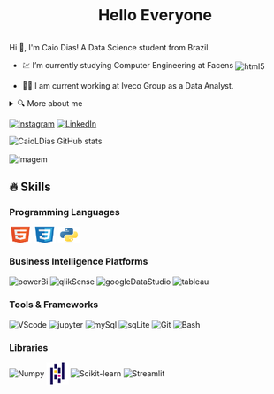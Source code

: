 <!--título-->
<div id="user-content-toc">
  <ul align="center">
    <summary><h1 style="display: inline-block">Hello Everyone</h1></summary>
</div>

<!-- Presentation -->
<p>
  Hi 👋, I'm Caio Dias! A Data Science student from Brazil.

  - 💹 I’m currently studying Computer Engineering at Facens <img align="center" width="70" height="20" alt="html5" src="https://mlogu6g7z5ex.i.optimole.com/cb:RF8R~518a6/w:500/h:159/q:90/ig:avif/f:best/https://facens.br/wp-content/uploads/2021/03/logo-f.png" />

  - 👨‍💻 I am current working at Iveco Group as a Data Analyst.
</p>

<!-- Dropdown -->
<details>
  <summary>🔍 More about me</summary>

  - 💬 I am 23 years old, currently living in Brazil. I have fluency in English and experience with SQL, Python, Data Analysis, Data visualization with Power BI & Qlik Sense and Process Automation with Qlik NPrinting.

</details>

<!-- Links -->
[![Instagram](https://img.shields.io/badge/Website-ff4b4c?style=for-the-badge&logo=streamlit&logoColor=white)](https://caioldias.streamlit.app)
[![LinkedIn](https://img.shields.io/badge/LinkedIn-0077B5?style=for-the-badge&logo=linkedin&logoColor=white)](https://www.linkedin.com/in/caiolucasdias/)

<!-- GithubStats -->
![CaioLDias GitHub stats](https://github-readme-stats.vercel.app/api?username=CaioLDias&show_icons=true&theme=react)

<!-- GIF -->
<p align="left">
  <img align="center" src="https://i.giphy.com/eJG93okDlbbMSWreuz.webp" alt="Imagem">
</p>

## 🔥 Skills
<!-- Skills: Programming Languages -->
  <div style="flex-basis: 48%;">
    <h3>Programming Languages</h3>
    <img align="center" alt="HTML" height="30" width="40" src="https://raw.githubusercontent.com/devicons/devicon/master/icons/html5/html5-original.svg">
    <img align="center" alt="CSS" height="30" width="40" src="https://raw.githubusercontent.com/devicons/devicon/master/icons/css3/css3-original.svg">
    <img align="center" alt="Python" height="30" width="40" src="https://raw.githubusercontent.com/devicons/devicon/master/icons/python/python-original.svg">
  </div>

 <!-- Skills: Tools & Frameworks -->
  <div style="flex-basis: 48%;">
    <h3>Business Intelligence Platforms</h3>
    <img align="center" alt="powerBi" height="30" width="40" src="https://upload.wikimedia.org/wikipedia/commons/c/cf/New_Power_BI_Logo.svg">
    <img align="center" alt="qlikSense" height="30" width="40" src="https://www.svgviewer.dev/static-svgs/476460/qlikview.svg">
    <img align="center" alt="googleDataStudio" height="30" width="40" src="https://www.svgrepo.com/show/353809/google-data-studio.svg">
    <img align="center" alt="tableau" height="30" width="40" src="https://cdn.worldvectorlogo.com/logos/tableau-software.svg">
  </div>
  
  <!-- Skills: Tools & Frameworks -->
  <div style="flex-basis: 48%;">
    <h3>Tools & Frameworks</h3>
    <img align="center" alt="VScode" height="30" width="40" src="https://cdn.jsdelivr.net/gh/devicons/devicon/icons/vscode/vscode-original.svg">
    <img align="center" alt="jupyter" height="30" width="40" src="https://www.svgrepo.com/show/373718/jupyter.svg">
    <img align="center" alt="mySql" height="30" width="40" src="https://cdn.worldvectorlogo.com/logos/mysql-6.svg">
    <img align="center" alt="sqLite" height="30" width="40" src="https://www.svgrepo.com/show/374094/sqlite.svg">
    <img align="center" alt="Git" height="30" width="40" src="https://cdn.jsdelivr.net/gh/devicons/devicon/icons/git/git-original.svg">
    <img align="center" alt="Bash" height="30" width="40" src="https://cdn.jsdelivr.net/gh/devicons/devicon/icons/bash/bash-original.svg">
  </div>
  
  <!-- Skills: Libraries -->
  <div style="flex-basis: 48%;">
    <h3>Libraries</h3>
    <img align="center" alt="Numpy" height="30" width="40" src="https://cdn.jsdelivr.net/gh/devicons/devicon/icons/numpy/numpy-original.svg">
    <img align="center" alt="Pandas" src="https://raw.githubusercontent.com/devicons/devicon/2ae2a900d2f041da66e950e4d48052658d850630/icons/pandas/pandas-original.svg" alt="pandas" width="40" height="40"/>
    <img align="center" alt="Scikit-learn" src="https://upload.wikimedia.org/wikipedia/commons/0/05/Scikit_learn_logo_small.svg" alt="scikit_learn" width="40" height="40"/>
    <img align="center" alt="Streamlit" src="https://streamlit.io/images/brand/streamlit-mark-color.png" alt="streamlit" width="40" height="30"/>
  </div>
